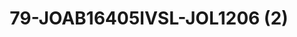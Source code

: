 ---
title: 79-JOAB16405IVSL-JOL1206  (2)
image: 79-JOAB16405IVSL-JOL1206  (2).jpg
brand: thumbs
layout: vestito
---